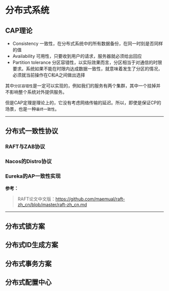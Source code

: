 # 分布式系统

## CAP理论
- Consistency 一致性，在分布式系统中的所有数据备份，在同一时刻是否同样的值
- Availability 可用性，只要收到用户的请求，服务器就必须给出回应
- Partition tolerance 分区容错性，以实际效果而言，分区相当于对通信的时限要求。系统如果不能在时限内达成数据一致性，就意味着发生了分区的情况，必须就当前操作在C和A之间做出选择

其中`分区容错性`是一定可以实现的，例如我们的服务有两个集群，其中一个挂掉并不影响整个系统对外提供服务。

但是CAP定理是理论上的，它没有考虑网络传输的延迟。所以，即使是保证CP的场景，也是一种`最终一致性`。

----

## 分布式一致性协议

### RAFT与ZAB协议

### Nacos的Distro协议

### Eureka的AP一致性实现

**参考：**
> RAFT论文中文版：https://github.com/maemual/raft-zh_cn/blob/master/raft-zh_cn.md

----

## 分布式锁方案

## 分布式ID生成方案

## 分布式事务方案

## 分布式配置中心